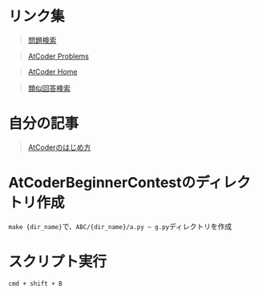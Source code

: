 # リンク集
> [問題検索](https://andoryoto.github.io/WebApplication/searchapp/)

> [AtCoder Problems](https://kenkoooo.com/atcoder/#/table/naoya1)

> [AtCoder Home](https://atcoder.jp/home)

> [類似回答検索](https://atcoder-companions.kakira.dev/)

# 自分の記事
> [AtCoderのはじめ方](https://qiita.com/Naoya_pro/items/96fec49ba51ad2422eb8)

# AtCoderBeginnerContestのディレクトリ作成
`make {dir_name}`で、`ABC/{dir_name}/a.py ~ g.py`ディレクトリを作成

# スクリプト実行
`cmd + shift + B`
